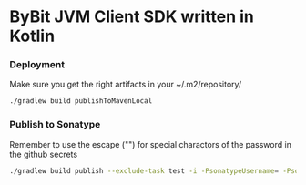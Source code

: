 # ByBit JVM Client SDK written in Kotlin


### Deployment

Make sure you get the right artifacts in your ~/.m2/repository/

```bash
./gradlew build publishToMavenLocal
```


### Publish to Sonatype

Remember to use the escape ("\") for special charactors of the password in the github secrets

```bash
./gradlew build publish --exclude-task test -i -PsonatypeUsername= -PsonatypePassword=
```
